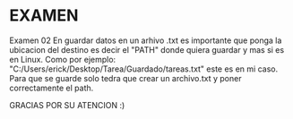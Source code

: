 # EXAMEN
Examen 02
En guardar datos en un arhivo .txt es importante que ponga la ubicacion del destino es decir el "PATH" donde quiera guardar y mas si es en Linux.
Como por ejemplo: "C:/Users/erick/Desktop/Tarea/Guardado/tareas.txt"   este es en mi caso. Para que se guarde solo tedra que crear un archivo.txt  y poner correctamente el path.

GRACIAS POR SU ATENCION :)

